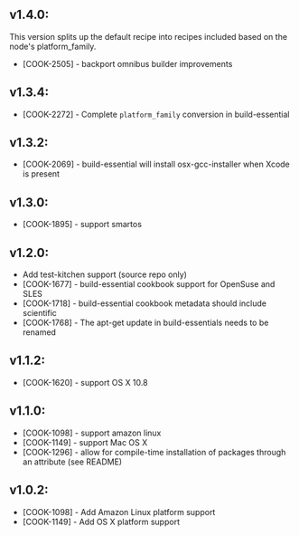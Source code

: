 ## v1.4.0:

This version splits up the default recipe into recipes included based
on the node's platform_family.

* [COOK-2505] - backport omnibus builder improvements

## v1.3.4:

* [COOK-2272] - Complete `platform_family` conversion in build-essential

## v1.3.2:

* [COOK-2069] - build-essential will install osx-gcc-installer when
  Xcode is present

## v1.3.0:

 * [COOK-1895] - support smartos

## v1.2.0:

* Add test-kitchen support (source repo only)
* [COOK-1677] - build-essential cookbook support for OpenSuse and SLES
* [COOK-1718] - build-essential cookbook metadata should include scientific
* [COOK-1768] - The apt-get update in build-essentials needs to be renamed

## v1.1.2:

* [COOK-1620] - support OS X 10.8

## v1.1.0:

* [COOK-1098] - support amazon linux
* [COOK-1149] - support Mac OS X
* [COOK-1296] - allow for compile-time installation of packages
  through an attribute (see README)

## v1.0.2:

* [COOK-1098] - Add Amazon Linux platform support
* [COOK-1149] - Add OS X platform support
